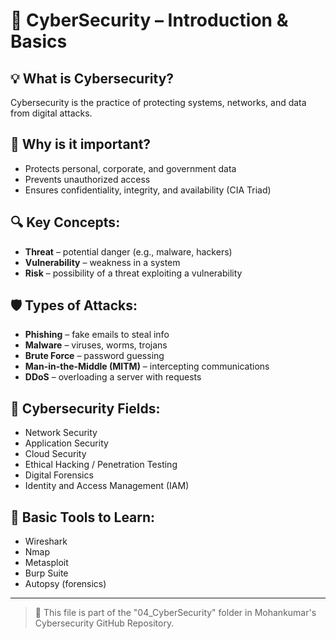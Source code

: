 # 🔐 CyberSecurity – Introduction & Basics

## 💡 What is Cybersecurity?
Cybersecurity is the practice of protecting systems, networks, and data from digital attacks.

## 🎯 Why is it important?
- Protects personal, corporate, and government data
- Prevents unauthorized access
- Ensures confidentiality, integrity, and availability (CIA Triad)

## 🔍 Key Concepts:
- **Threat** – potential danger (e.g., malware, hackers)
- **Vulnerability** – weakness in a system
- **Risk** – possibility of a threat exploiting a vulnerability

## 🛡️ Types of Attacks:
- **Phishing** – fake emails to steal info
- **Malware** – viruses, worms, trojans
- **Brute Force** – password guessing
- **Man-in-the-Middle (MITM)** – intercepting communications
- **DDoS** – overloading a server with requests

## 🔐 Cybersecurity Fields:
- Network Security
- Application Security
- Cloud Security
- Ethical Hacking / Penetration Testing
- Digital Forensics
- Identity and Access Management (IAM)

## 📘 Basic Tools to Learn:
- Wireshark
- Nmap
- Metasploit
- Burp Suite
- Autopsy (forensics)

---

> 📁 This file is part of the "04_CyberSecurity" folder in Mohankumar's Cybersecurity GitHub Repository.
